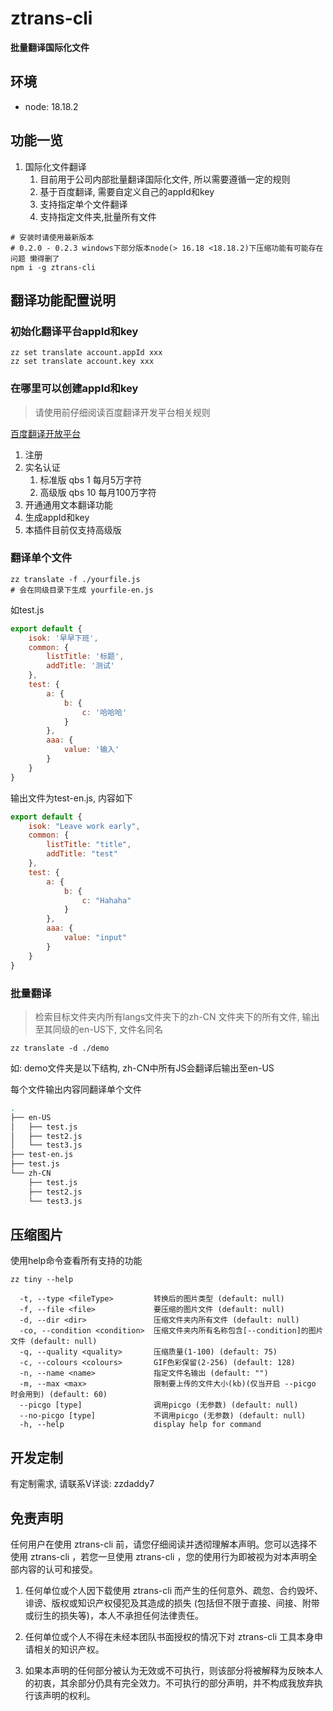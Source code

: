 # ztrans-cli

**批量翻译国际化文件**

## 环境 

- node: 18.18.2


## 功能一览

1. 国际化文件翻译
   1. 目前用于公司内部批量翻译国际化文件, 所以需要遵循一定的规则
   2. 基于百度翻译, 需要自定义自己的appId和key
   3. 支持指定单个文件翻译
   4. 支持指定文件夹,批量所有文件

```shell
# 安装时请使用最新版本
# 0.2.0 - 0.2.3 windows下部分版本node(> 16.18 <18.18.2)下压缩功能有可能存在问题 懒得删了
npm i -g ztrans-cli
```

## 翻译功能配置说明
### 初始化翻译平台appId和key

```shell
zz set translate account.appId xxx
zz set translate account.key xxx
```

### 在哪里可以创建appId和key

> 请使用前仔细阅读百度翻译开发平台相关规则

[百度翻译开放平台](https://fanyi-api.baidu.com/api/trans/product/desktop)

1. 注册
2. 实名认证
   1. 标准版 qbs 1  每月5万字符
   2. 高级版 qbs 10 每月100万字符
3. 开通通用文本翻译功能
4. 生成appId和key
5. 本插件目前仅支持高级版

### 翻译单个文件

```shell
zz translate -f ./yourfile.js
# 会在同级目录下生成 yourfile-en.js
```
如test.js
```js
export default {
    isok: '早早下班',
    common: {
        listTitle: '标题',
        addTitle: '测试'
    },
    test: {
        a: {
            b: {
                c: '哈哈哈'
            }
        },
        aaa: {
            value: '输入'
        }
    }
}
```
输出文件为test-en.js, 内容如下
```js
export default {
    isok: "Leave work early",
    common: {
        listTitle: "title",
        addTitle: "test"
    },
    test: {
        a: {
            b: {
                c: "Hahaha"
            }
        },
        aaa: {
            value: "input"
        }
    }
}
```
### 批量翻译

> 检索目标文件夹内所有langs文件夹下的zh-CN 文件夹下的所有文件, 输出至其同级的en-US下, 文件名同名

```shell
zz translate -d ./demo
```
如: demo文件夹是以下结构, zh-CN中所有JS会翻译后输出至en-US

每个文件输出内容同翻译单个文件

```bash
.
├── en-US
│   ├── test.js
│   ├── test2.js
│   └── test3.js
├── test-en.js
├── test.js
└── zh-CN
    ├── test.js
    ├── test2.js
    └── test3.js


```
## 压缩图片

使用help命令查看所有支持的功能
```
zz tiny --help

  -t, --type <fileType>         转换后的图片类型 (default: null)
  -f, --file <file>             要压缩的图片文件 (default: null)
  -d, --dir <dir>               压缩文件夹内所有文件 (default: null)
  -co, --condition <condition>  压缩文件夹内所有名称包含[--condition]的图片文件 (default: null)
  -q, --quality <quality>       压缩质量(1-100) (default: 75)
  -c, --colours <colours>       GIF色彩保留(2-256) (default: 128)
  -n, --name <name>             指定文件名输出 (default: "")
  -m, --max <max>               限制要上传的文件大小(kb)(仅当开启 --picgo 时会用到) (default: 60)
  --picgo [type]                调用picgo (无参数) (default: null)
  --no-picgo [type]             不调用picgo (无参数) (default: null)
  -h, --help                    display help for command
```

## 开发定制

有定制需求, 请联系V详谈: zzdaddy7

## 免责声明

任何用户在使用 ztrans-cli 前，请您仔细阅读并透彻理解本声明。您可以选择不使用 ztrans-cli ，若您一旦使用 ztrans-cli ，您的使用行为即被视为对本声明全部内容的认可和接受。

1. 任何单位或个人因下载使用 ztrans-cli 而产生的任何意外、疏忽、合约毁坏、诽谤、版权或知识产权侵犯及其造成的损失 (包括但不限于直接、间接、附带或衍生的损失等)，本人不承担任何法律责任。

2. 任何单位或个人不得在未经本团队书面授权的情况下对 ztrans-cli 工具本身申请相关的知识产权。

3. 如果本声明的任何部分被认为无效或不可执行，则该部分将被解释为反映本人的初衷，其余部分仍具有完全效力。不可执行的部分声明，并不构成我放弃执行该声明的权利。

